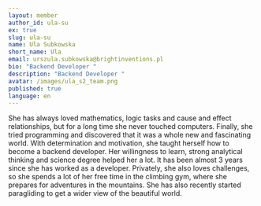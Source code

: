 ```yaml
---
layout: member
author_id: ula-su
ex: true
slug: ula-su
name: Ula Subkowska
short_name: Ula
email: urszula.subkowska@brightinventions.pl
bio: "Backend Developer "
description: "Backend Developer "
avatar: /images/ula_s2_team.png
published: true
language: en
---
```

She has always loved mathematics, logic tasks and cause and effect relationships, but for a long time she never touched computers. Finally, she tried programming and discovered that it was a whole new and fascinating world. With determination and motivation, she taught herself how to become a backend developer. Her willingness to learn, strong analytical thinking and science degree helped her a lot. It has been almost 3 years since she has worked as a developer. Privately, she also loves challenges, so she spends a lot of her free time in the climbing gym, where she prepares for adventures in the mountains. She has also recently started paragliding to get a wider view of the beautiful world.
